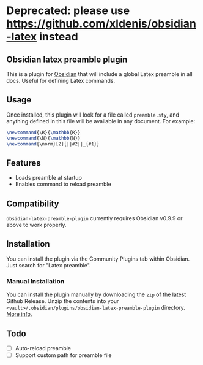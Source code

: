 # Deprecated: please use https://github.com/xldenis/obsidian-latex instead

## Obsidian latex preamble plugin

This is a plugin for [Obsidian](https://obsidian.md/) that will include a
global Latex preamble in all docs.  Useful for defining Latex commands.

## Usage

Once installed, this plugin will look for a file called `preamble.sty`, and
anything defined in this file will be available in any document.  For example:

```latex
\newcommand{\R}{\mathbb{R}}
\newcommand{\N}{\mathbb{N}}
\newcommand{\norm}[2]{||#2||_{#1}}
```

## Features

- Loads preamble at startup
- Enables command to reload preamble

## Compatibility

`obsidian-latex-preamble-plugin` currently requires Obsidian v0.9.9 or above to work
properly.

## Installation

You can install the plugin via the Community Plugins tab within Obsidian. Just
search for "Latex preamble".

### Manual Installation

You can install the plugin manually by downloading the `zip` of the latest
Github Release. Unzip the contents into your
`<vault>/.obsidian/plugins/obsidian-latex-preamble-plugin` directory. [More
info](https://forum.obsidian.md/t/plugins-mini-faq/7737).

## Todo
- [ ] Auto-reload preamble
- [ ] Support custom path for preamble file
